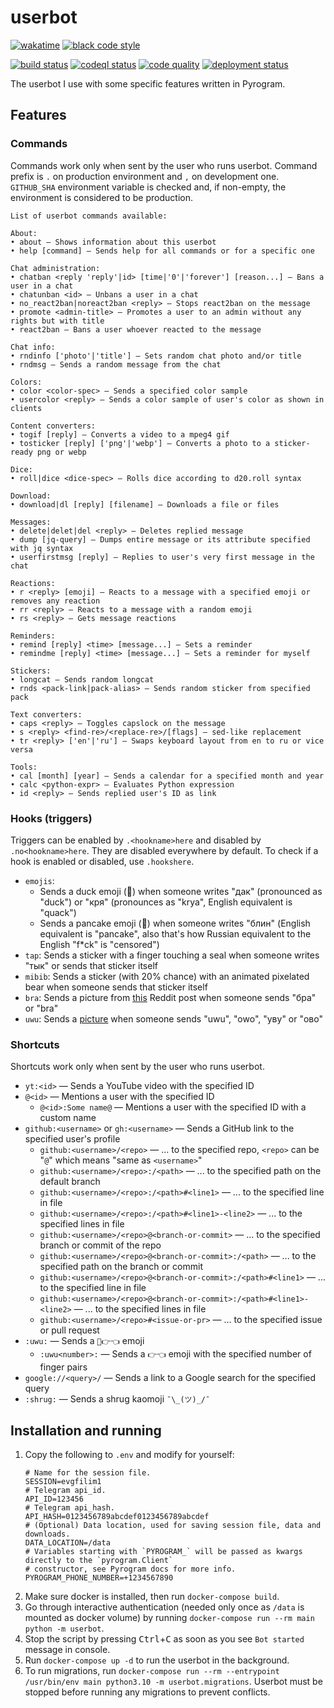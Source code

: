 # userbot

[![wakatime](https://wakatime.com/badge/github/evgfilim1/userbot.svg)](https://wakatime.com/badge/github/evgfilim1/userbot)
[![black code style](https://img.shields.io/badge/code%20style-black-000000.svg)](https://github.com/psf/black)

[![build status](https://github.com/evgfilim1/userbot/actions/workflows/build.yaml/badge.svg)](https://github.com/evgfilim1/userbot/actions/workflows/build.yaml)
[![codeql status](https://github.com/evgfilim1/userbot/actions/workflows/codeql.yaml/badge.svg)](https://github.com/evgfilim1/userbot/actions/workflows/codeql.yaml)
[![code quality](https://github.com/evgfilim1/userbot/actions/workflows/lint.yaml/badge.svg)](https://github.com/evgfilim1/userbot/actions/workflows/lint.yaml)
[![deployment status](https://github.com/evgfilim1/userbot/actions/workflows/deploy.yaml/badge.svg)](https://github.com/evgfilim1/userbot/actions/workflows/deploy.yaml)

The userbot I use with some specific features written in Pyrogram.

## Features

### Commands

Commands work only when sent by the user who runs userbot. Command prefix is `.`
on production environment and `,` on development one. `GITHUB_SHA` environment variable is checked
and, if non-empty, the environment is considered to be production.

```
List of userbot commands available:

About:
• about — Shows information about this userbot
• help [command] — Sends help for all commands or for a specific one

Chat administration:
• chatban <reply 'reply'|id> [time|'0'|'forever'] [reason...] — Bans a user in a chat
• chatunban <id> — Unbans a user in a chat
• no_react2ban|noreact2ban <reply> — Stops react2ban on the message
• promote <admin-title> — Promotes a user to an admin without any rights but with title
• react2ban — Bans a user whoever reacted to the message

Chat info:
• rndinfo ['photo'|'title'] — Sets random chat photo and/or title
• rndmsg — Sends a random message from the chat

Colors:
• color <color-spec> — Sends a specified color sample
• usercolor <reply> — Sends a color sample of user's color as shown in clients

Content converters:
• togif [reply] — Converts a video to a mpeg4 gif
• tosticker [reply] ['png'|'webp'] — Converts a photo to a sticker-ready png or webp

Dice:
• roll|dice <dice-spec> — Rolls dice according to d20.roll syntax

Download:
• download|dl [reply] [filename] — Downloads a file or files

Messages:
• delete|delet|del <reply> — Deletes replied message
• dump [jq-query] — Dumps entire message or its attribute specified with jq syntax
• userfirstmsg [reply] — Replies to user's very first message in the chat

Reactions:
• r <reply> [emoji] — Reacts to a message with a specified emoji or removes any reaction
• rr <reply> — Reacts to a message with a random emoji
• rs <reply> — Gets message reactions

Reminders:
• remind [reply] <time> [message...] — Sets a reminder
• remindme [reply] <time> [message...] — Sets a reminder for myself

Stickers:
• longcat — Sends random longcat
• rnds <pack-link|pack-alias> — Sends random sticker from specified pack

Text converters:
• caps <reply> — Toggles capslock on the message
• s <reply> <find-re>/<replace-re>/[flags] — sed-like replacement
• tr <reply> ['en'|'ru'] — Swaps keyboard layout from en to ru or vice versa

Tools:
• cal [month] [year] — Sends a calendar for a specified month and year
• calc <python-expr> — Evaluates Python expression
• id <reply> — Sends replied user's ID as link
```

### Hooks (triggers)

Triggers can be enabled by `.<hookname>here` and disabled by `.no<hookname>here`. They are disabled
everywhere by default. To check if a hook is enabled or disabled, use `.hookshere`.

- `emojis`:
  - Sends a duck emoji (🦆) when someone writes "дак" (pronounced as "duck") or "кря"
    (pronounces as "krya", English equivalent is "quack")
  - Sends a pancake emoji (🥞) when someone writes "блин" (English equivalent is "pancake", also
    that's how Russian equivalent to the English "f*ck" is "censored")
- `tap`: Sends a sticker with a finger touching a seal when someone writes "тык" or sends that
  sticker itself
- `mibib`: Sends a sticker (with 20% chance) with an animated pixelated bear when someone sends that
  sticker itself
- `bra`: Sends a picture from [this](https://www.reddit.com/r/anime_irl/comments/u4zxol/anime_irl/)
  Reddit post when someone sends "бра" or "bra"
- `uwu`: Sends a [picture](https://imgur.com/a/bDzntL5) when someone sends "uwu", "owo", "уву"
  or "ово"

### Shortcuts

Shortcuts work only when sent by the user who runs userbot.

- `yt:<id>` — Sends a YouTube video with the specified ID
- `@<id>` — Mentions a user with the specified ID
  - `@<id>:Some name@` — Mentions a user with the specified ID with a custom name
- `github:<username>` or `gh:<username>` — Sends a GitHub link to the specified user's profile
  - `github:<username>/<repo>` — ... to the specified repo, `<repo>` can be "`@`" which means "same
    as `<username>`"
  - `github:<username>/<repo>:/<path>` — ... to the specified path on the default branch
  - `github:<username>/<repo>:/<path>#<line1>` — ... to the specified line in file
  - `github:<username>/<repo>:/<path>#<line1>-<line2>` — ... to the specified lines in file
  - `github:<username>/<repo>@<branch-or-commit>` — ... to the specified branch or commit of the repo
  - `github:<username>/<repo>@<branch-or-commit>:/<path>` — ... to the specified path on the branch or commit
  - `github:<username>/<repo>@<branch-or-commit>:/<path>#<line1>` — ... to the specified line in file
  - `github:<username>/<repo>@<branch-or-commit>:/<path>#<line1>-<line2>` — ... to the specified lines in file
  - `github:<username>/<repo>#<issue-or-pr>` — ... to the specified issue or pull request
- `:uwu:` — Sends a `🥺👉👈` emoji
  - `:uwu<number>:` — Sends a `👉👈` emoji with the specified number of finger pairs
- `google://<query>/` — Sends a link to a Google search for the specified query
- `:shrug:` — Sends a shrug kaomoji `¯\_(ツ)_/¯`

## Installation and running

1. Copy the following to `.env` and modify for yourself:
    ```
    # Name for the session file.
    SESSION=evgfilim1
    # Telegram api_id.
    API_ID=123456
    # Telegram api_hash.
    API_HASH=0123456789abcdef0123456789abcdef
    # (Optional) Data location, used for saving session file, data and downloads.
    DATA_LOCATION=/data
    # Variables starting with `PYROGRAM_` will be passed as kwargs directly to the `pyrogram.Client`
    # constructor, see Pyrogram docs for more info.
    PYROGRAM_PHONE_NUMBER=+1234567890
    ```
2. Make sure docker is installed, then run `docker-compose build`.
3. Go through interactive authentication (needed only once as `/data` is mounted as docker volume)
  by running `docker-compose run --rm main python -m userbot`.
4. Stop the script by pressing <kbd>Ctrl</kbd>+<kbd>C</kbd> as soon as you see `Bot started` message
  in console.
5. Run `docker-compose up -d` to run the userbot in the background.
6. To run migrations, run
   `docker-compose run --rm --entrypoint /usr/bin/env main python3.10 -m userbot.migrations`.
   Userbot must be stopped before running any migrations to prevent conflicts.
